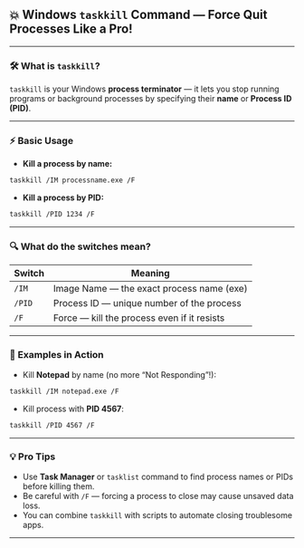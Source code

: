 ## 💥 Windows `taskkill` Command — Force Quit Processes Like a Pro!

---

### 🛠️ What is `taskkill`?

`taskkill` is your Windows **process terminator** — it lets you stop running programs or background processes by specifying their **name** or **Process ID (PID)**.

---

### ⚡ Basic Usage

* **Kill a process by name:**

```bash
taskkill /IM processname.exe /F
```

* **Kill a process by PID:**

```bash
taskkill /PID 1234 /F
```

---

### 🔍 What do the switches mean?

| Switch | Meaning                                     |
| ------ | ------------------------------------------- |
| `/IM`  | Image Name — the exact process name (exe)   |
| `/PID` | Process ID — unique number of the process   |
| `/F`   | Force — kill the process even if it resists |

---

### 🎯 Examples in Action

* Kill **Notepad** by name (no more “Not Responding”!):

```bash
taskkill /IM notepad.exe /F
```

* Kill process with **PID 4567**:

```bash
taskkill /PID 4567 /F
```

---

### 💡 Pro Tips

* Use **Task Manager** or `tasklist` command to find process names or PIDs before killing them.
* Be careful with `/F` — forcing a process to close may cause unsaved data loss.
* You can combine `taskkill` with scripts to automate closing troublesome apps.

---
